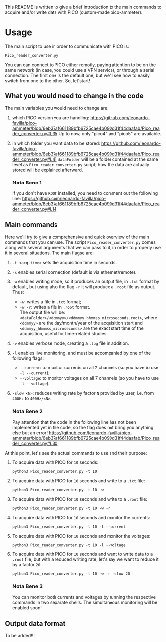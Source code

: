 This README is written to give a brief introduction to the main commands to acquire and/or write data with PICO (custom-made pico-ammeter).
# Usage
The main script to use in order to communicate with PICO is:
```
Pico_reader_converter.py
```
You can can connect to PICO either remotly, paying attention to be on the same network (in case, you could use a VPN service), or through a serial connection. The first one is the default one, but we'll see how to easily switch from one to the other. So, let'start!

## What you would need to change in the code
The main variables you would need to change are:
1. which PICO version you are handling:
    https://github.com/leonardo-favilla/pico-ammeter/blob/6eb37af661189bfb6725cae4b090d31f44daafab/Pico_reader_converter.py#L35
    Up to now, only "pico4" and "pico5" are available.
2. in which folder you want data to be stored:
    https://github.com/leonardo-favilla/pico-ammeter/blob/6eb37af661189bfb6725cae4b090d31f44daafab/Pico_reader_converter.py#L41
    `dataFolder` will be a folder contained at the same level as `Pico_reader_converter.py` script; how the data are actually stored will be explained afterward.

    ### Nota Bene 1
    If you don't have `ROOT` installed, you need to comment out the following line:
    https://github.com/leonardo-favilla/pico-ammeter/blob/6eb37af661189bfb6725cae4b090d31f44daafab/Pico_reader_converter.py#L14

## Main commands
Here we'll try to give a comprehensive and quick overview of the main commands that you can use. The script `Pico_reader_converter.py` comes along with several arguments that we can pass to it, in order to properly use it in several situations. The main flagse are:
1. `-t <acq_time>` sets the acquisition time in seconds.
2. `-s` enables serial connection (default is via ethernet/remote).
3. `-w` enables writing mode, so it produces an output file, in `.txt` format by default, but using also the flag `-r` it will produce a `.root` file as output. Thus:
   * `-w`: writes a file in `.txt` format;
   * `-w -r`: writes a file in `.root` format.
   <br/>The output file will be: `<dataFolder>/<ddmmyy>/<ddmmyy_hhmmss_microseconds.root>`, where `<ddmmyy>` are the day/month/year of the acquisition start and `<ddmmyy_hhmmss_microseconds>` are the exact start time of the acquisition, useful for time-related studies.
4. `-v` enables verbose mode, creating a `.log` file in addition.
5. `-l` enables live monitoring, and must be accompanied by one of the following flags:
    * `--current`: to monitor currents on all 7 channels (so you have to use `-l --current`);
    * `--voltage`: to monitor voltages on all 7 channels (so you have to use `-l --voltage`).
6. `-slow <N>`: reduces writing rate by factor `N` provided by user, i.e. from `400Hz` to `400Hz/<N>`.

    ### Nota Bene 2
    Pay attention that the code in the following line has not been implemented yet in the code, so the flag does not bring you anything else but an error!
    https://github.com/leonardo-favilla/pico-ammeter/blob/6eb37af661189bfb6725cae4b090d31f44daafab/Pico_reader_converter.py#L30

At this point, let's see the actual commands to use and their purpose:
1. To acquire data with PICO for `10` seconds:
    ```
    python3 Pico_reader_converter.py -t 10
    ```
2. To acquire data with PICO for `10` seconds and write to a `.txt` file:
    ```
    python3 Pico_reader_converter.py -t 10 -w
    ```
3. To acquire data with PICO for `10` seconds and write to a `.root` file:
    ```
    python3 Pico_reader_converter.py -t 10 -w -r
    ```
4. To acquire data with PICO for `10` seconds and monitor the currents:
    ```
    python3 Pico_reader_converter.py -t 10 -l --current
    ```
5. To acquire data with PICO for `10` seconds and monitor the voltages:
    ```
    python3 Pico_reader_converter.py -t 10 -l --voltage
    ```
6. To acquire data with PICO for `10` seconds and want to write data to a `.root` file, but with a reduced writing rate, let's say we want to reduce it by a factor `20`:
    ```
    python3 Pico_reader_converter.py -t 10 -w -r -slow 20
    ```

    ### Nota Bene 3
    You can monitor both currents and voltages by running the respective commands in two separate shells. The simultaneous monitoring will be enabled soon!

## Output data format
To be added!!!